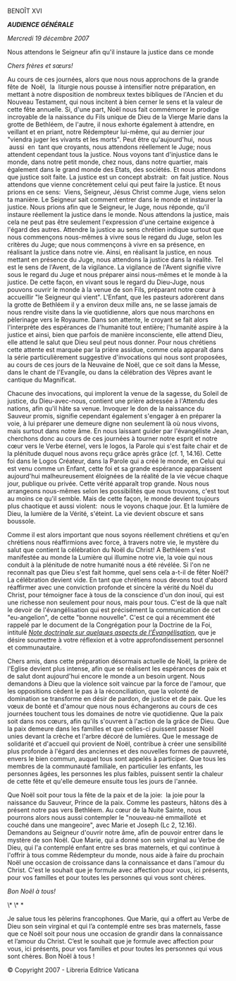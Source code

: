 BENOÎT XVI

***AUDIENCE GÉNÉRALE***

*Mercredi 19 décembre 2007*

Nous attendons le Seigneur afin qu'il instaure la justice dans ce monde

*Chers frères et sœurs!*

Au cours de ces journées, alors que nous nous approchons de la grande fête de  Noël,  la  liturgie nous pousse à intensifier notre préparation, en mettant à notre disposition de nombreux textes bibliques de l'Ancien et du Nouveau Testament, qui nous incitent à bien cerner le sens et la valeur de cette fête annuelle. Si, d'une part, Noël nous fait commémorer le prodige incroyable de la naissance du Fils unique de Dieu de la Vierge Marie dans la grotte de Bethléem, de l'autre, il nous exhorte également à attendre, en veillant et en priant, notre Rédempteur lui-même, qui au dernier jour "viendra juger les vivants et les morts". Peut être qu'aujourd'hui,  nous  aussi  en  tant que croyants, nous attendons réellement le Juge; nous attendent cependant tous la justice. Nous voyons tant d'injustice dans le monde, dans notre petit monde, chez nous, dans notre quartier, mais également dans le grand monde des Etats, des sociétés. Et nous attendons que justice soit faite. La justice est un concept abstrait:  on fait justice. Nous attendons que vienne concrètement celui qui peut faire la justice. Et nous prions en ce sens:  Viens, Seigneur, Jésus Christ comme Juge, viens selon ta manière. Le Seigneur sait comment entrer dans le monde et instaurer la justice. Nous prions afin que le Seigneur, le Juge, nous réponde, qu'il instaure réellement la justice dans le monde. Nous attendons la justice, mais cela ne peut pas être seulement l'expression d'une certaine exigence à l'égard des autres. Attendre la justice au sens chrétien indique surtout que nous commençons nous-mêmes à vivre sous le regard du Juge, selon les critères du Juge; que nous commençons à vivre en sa présence, en réalisant la justice dans notre vie. Ainsi, en réalisant la justice, en nous mettant en présence du Juge, nous attendons la justice dans la réalité. Tel est le sens de l'Avent, de la vigilance. La vigilance de l'Avent signifie vivre sous le regard du Juge et nous préparer ainsi nous-mêmes et le monde à la justice. De cette façon, en vivant sous le regard du Dieu-Juge, nous pouvons ouvrir le monde à la venue de son Fils, préparant notre cœur à accueillir "le Seigneur qui vient". L'Enfant, que les pasteurs adorèrent dans la grotte de Bethléem il y a environ deux mille ans, ne se lasse jamais de nous rendre visite dans la vie quotidienne, alors que nous marchons en pèlerinage vers le Royaume. Dans son attente, le croyant se fait alors l'interprète des espérances de l'humanité tout entière; l'humanité aspire à la justice et ainsi, bien que parfois de manière inconsciente, elle attend Dieu, elle attend le salut que Dieu seul peut nous donner. Pour nous chrétiens cette attente est marquée par la prière assidue, comme cela apparaît dans la série particulièrement suggestive d'invocations qui nous sont proposées, au cours de ces jours de la Neuvaine de Noël, que ce soit dans la Messe, dans le chant de l'Evangile, ou dans la célébration des Vêpres avant le cantique du Magnificat.

Chacune des invocations, qui implorent la venue de la sagesse, du Soleil de justice, du Dieu-avec-nous, contient une prière adressée à l'Attendu des nations, afin qu'il hâte sa venue. Invoquer le don de la naissance du Sauveur promis, signifie cependant également s'engager à en préparer la voie, à lui préparer une demeure digne non seulement là où nous vivons, mais surtout dans notre âme. En nous laissant guider par l'évangéliste Jean, cherchons donc au cours de ces journées à tourner notre esprit et notre cœur vers le Verbe éternel, vers le logos, la Parole qui s'est faite chair et de la plénitude duquel nous avons reçu grâce après grâce (cf. 1, 14.16). Cette foi dans le Logos Créateur, dans la Parole qui a créé le monde, en Celui qui est venu comme un Enfant, cette foi et sa grande espérance apparaissent aujourd'hui malheureusement éloignées de la réalité de la vie vécue chaque jour, publique ou privée. Cette vérité apparaît trop grande. Nous nous arrangeons nous-mêmes selon les possibilités que nous trouvons, c'est tout au moins ce qu'il semble. Mais de cette façon, le monde devient toujours plus chaotique et aussi violent:  nous le voyons chaque jour. Et la lumière de Dieu, la lumière de la Vérité, s'éteint. La vie devient obscure et sans boussole.

Comme il est alors important que nous soyons réellement chrétiens et qu'en chrétiens nous réaffirmions avec force, à travers notre vie, le mystère du salut que contient la célébration du Noël du Christ! A Bethléem s'est manifestée au monde la Lumière qui illumine notre vie, la voie qui nous conduit à la plénitude de notre humanité nous a été révélée. Si l'on ne reconnaît pas que Dieu s'est fait homme, quel sens cela a-t-il de fêter Noël? La célébration devient vide. En tant que chrétiens nous devons tout d'abord réaffirmer avec une conviction profonde et sincère la vérité du Noël du Christ, pour témoigner face à tous de la conscience d'un don inouï, qui est une richesse non seulement pour nous, mais pour tous. C'est de là que naît le devoir de l'évangélisation qui est précisément la communication de cet "eu-angelion", de cette "bonne nouvelle". C'est ce qui a récemment été rappelé par le document de la Congrégation pour la Doctrine de la Foi, intitulé [*Note doctrinale sur quelques aspects de l’Évangélisation*](http://www.vatican.va/roman_curia/congregations/cfaith/documents/rc_con_cfaith_doc_20071203_nota-evangelizzazione_fr.html), que je désire soumettre à votre réflexion et à votre approfondissement personnel et communautaire.

Chers amis, dans cette préparation désormais actuelle de Noël, la prière de l'Eglise devient plus intense, afin que se réalisent les espérances de paix et de salut dont aujourd'hui encore le monde a un besoin urgent. Nous demandons à Dieu que la violence soit vaincue par la force de l'amour, que les oppositions cèdent le pas à la réconciliation, que la volonté de domination se transforme en désir de pardon, de justice et de paix. Que les vœux de bonté et d'amour que nous nous échangerons au cours de ces journées touchent tous les domaines de notre vie quotidienne. Que la paix soit dans nos cœurs, afin qu'ils s'ouvrent à l'action de la grâce de Dieu. Que la paix demeure dans les familles et que celles-ci puissent passer Noël unies devant la crèche et l'arbre décoré de lumières. Que le message de solidarité et d'accueil qui provient de Noël, contribue à créer une sensibilité plus profonde à l'égard des anciennes et des nouvelles formes de pauvreté, envers le bien commun, auquel tous sont appelés à participer. Que tous les membres de la communauté familiale, en particulier les enfants, les personnes âgées, les personnes les plus faibles, puissent sentir la chaleur de cette fête et qu'elle demeure ensuite tous les jours de l'année.

Que Noël soit pour tous la fête de la paix et de la joie:  la joie pour la naissance du Sauveur, Prince de la paix. Comme les pasteurs, hâtons dès à présent notre pas vers Bethléem. Au cœur de la Nuite Sainte, nous pourrons alors nous aussi contempler le "nouveau-né emmailloté  et  couché dans une mangeoire", avec Marie et Joseph (Lc 2, 12.16). Demandons au Seigneur d'ouvrir notre âme, afin de pouvoir entrer dans le mystère de son Noël. Que Marie, qui a donné son sein virginal au Verbe de Dieu, qui l'a contemplé enfant entre ses bras maternels, et qui continue à l'offrir à tous comme Rédempteur du monde, nous aide à faire du prochain Noël une occasion de croissance dans la connaissance et dans l'amour du Christ. C'est le souhait que je formule avec affection pour vous, ici présents, pour vos familles et pour toutes les personnes qui vous sont chères.

*Bon Noël à tous!*

\\* \\* \*

Je salue tous les pèlerins francophones. Que Marie, qui a offert au Verbe de Dieu son sein virginal et qui l’a contemplé entre ses bras maternels, fasse que ce Noël soit pour nous une occasion de grandir dans la connaissance et l’amour du Christ. C’est le souhait que je formule avec affection pour vous, ici présents, pour vos familles et pour toutes les personnes qui vous sont chères. Bon Noël à tous !

© Copyright 2007 - Libreria Editrice Vaticana